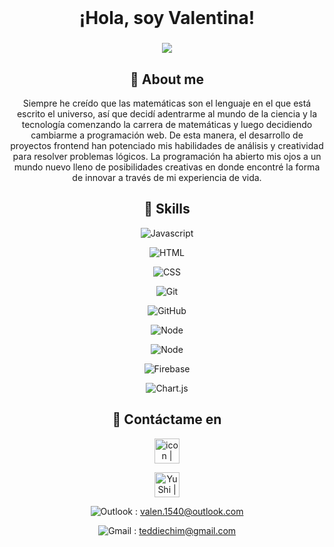 <br />
<div align="center">

<h1 align="center">¡Hola, soy Valentina!</h1>
<h3 align="center">
  
![](https://user-images.githubusercontent.com/107264908/201364411-571510b3-31a7-4d94-857e-4e3d904a7c0a.gif)

## :star2: About me
  
  Siempre he creído que las matemáticas son el lenguaje en el
que está escrito el universo, así que decidí adentrarme al
mundo de la ciencia y la tecnología comenzando la carrera de
matemáticas y luego decidiendo cambiarme a programación
web. De esta manera, el desarrollo de proyectos frontend han
potenciado mis habilidades de análisis y creatividad para
resolver problemas lógicos. La programación ha abierto mis
ojos a un mundo nuevo lleno de posibilidades creativas en
donde encontré la forma de innovar a través de mi experiencia
de vida.

## :space_invader: Skills
  
![Javascript](https://img.shields.io/badge/JavaScript-F7DF1E?style=for-the-badge&logo=javascript&logoColor=black)

![HTML](https://img.shields.io/badge/HTML5-E34F26?style=for-the-badge&logo=html5&logoColor=white)

![CSS](https://img.shields.io/badge/CSS-239120?&style=for-the-badge&logo=css3&logoColor=white)
  
  ![Git](https://img.shields.io/badge/git-%23F05033.svg?style=for-the-badge&logo=git&logoColor=white)
  
  ![GitHub](https://img.shields.io/badge/github-%23121011.svg?style=for-the-badge&logo=github&logoColor=white)
  
  ![Node](https://img.shields.io/badge/Node.js-43853D?style=for-the-badge&logo=node.js&logoColor=white)
    
  ![Node](https://img.shields.io/badge/Jest-323330?style=for-the-badge&logo=Jest&logoColor=white)
  
  ![Firebase](https://img.shields.io/badge/Firebase-039BE5?style=for-the-badge&logo=Firebase&logoColor=white)
  
  ![Chart.js](https://img.shields.io/badge/chart.js-F5788D.svg?style=for-the-badge&logo=chart.js&logoColor=white)
  
   ## :handshake: Contáctame en
  
  <a href="https://www.linkedin.com/in/valentina-cordoba-developer/"> <img align="center" src="https://raw.githubusercontent.com/peterthehan/peterthehan/master/assets/linkedin.svg" alt="icon | LinkedIn" width="40px"/></a>
  
  <a href="https://www.instagram.com/ted_pancito/"><img align="center" src="https://raw.githubusercontent.com/yushi1007/yushi1007/main/images/instagram.svg" alt="Yu Shi | Instagram" width="40px"/></a> <br>
  
![Outlook](https://img.shields.io/badge/Microsoft_Outlook-0078D4?style=for-the-badge&logo=microsoft-outlook&logoColor=white) : valen.1540@outlook.com <br>
  
![Gmail](https://img.shields.io/badge/Gmail-D14836?style=for-the-badge&logo=gmail&logoColor=white) : teddiechim@gmail.com
  

